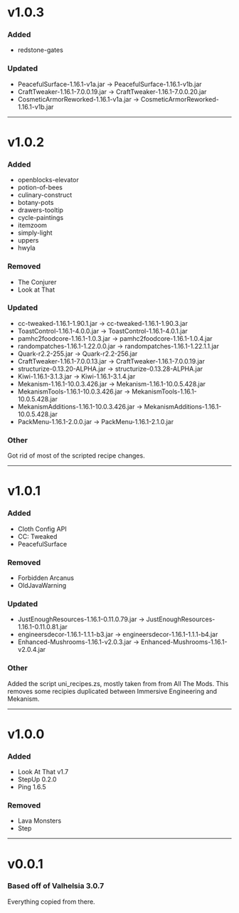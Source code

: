 
# v1.0.3

### Added
- redstone-gates

### Updated
- PeacefulSurface-1.16.1-v1a.jar -> PeacefulSurface-1.16.1-v1b.jar
- CraftTweaker-1.16.1-7.0.0.19.jar -> CraftTweaker-1.16.1-7.0.0.20.jar
- CosmeticArmorReworked-1.16.1-v1a.jar -> CosmeticArmorReworked-1.16.1-v1b.jar


-----------------------------------


# v1.0.2

### Added
- openblocks-elevator
- potion-of-bees
- culinary-construct
- botany-pots
- drawers-tooltip
- cycle-paintings
- itemzoom
- simply-light
- uppers
- hwyla

### Removed
- The Conjurer
- Look at That
 
### Updated
- cc-tweaked-1.16.1-1.90.1.jar -> cc-tweaked-1.16.1-1.90.3.jar
- ToastControl-1.16.1-4.0.0.jar -> ToastControl-1.16.1-4.0.1.jar
- pamhc2foodcore-1.16.1-1.0.3.jar -> pamhc2foodcore-1.16.1-1.0.4.jar
- randompatches-1.16.1-1.22.0.0.jar -> randompatches-1.16.1-1.22.1.1.jar
- Quark-r2.2-255.jar -> Quark-r2.2-256.jar
- CraftTweaker-1.16.1-7.0.0.13.jar -> CraftTweaker-1.16.1-7.0.0.19.jar
- structurize-0.13.20-ALPHA.jar -> structurize-0.13.28-ALPHA.jar
- Kiwi-1.16.1-3.1.3.jar -> Kiwi-1.16.1-3.1.4.jar
- Mekanism-1.16.1-10.0.3.426.jar -> Mekanism-1.16.1-10.0.5.428.jar
- MekanismTools-1.16.1-10.0.3.426.jar -> MekanismTools-1.16.1-10.0.5.428.jar
- MekanismAdditions-1.16.1-10.0.3.426.jar -> MekanismAdditions-1.16.1-10.0.5.428.jar
- PackMenu-1.16.1-2.0.0.jar -> PackMenu-1.16.1-2.1.0.jar

### Other
Got rid of most of the scripted recipe changes. 


-----------------------------------


# v1.0.1

### Added
- Cloth Config API
- CC: Tweaked
- PeacefulSurface

### Removed
- Forbidden Arcanus
- OldJavaWarning

### Updated
- JustEnoughResources-1.16.1-0.11.0.79.jar -> JustEnoughResources-1.16.1-0.11.0.81.jar
- engineersdecor-1.16.1-1.1.1-b3.jar -> engineersdecor-1.16.1-1.1.1-b4.jar
- Enhanced-Mushrooms-1.16.1-v2.0.3.jar -> Enhanced-Mushrooms-1.16.1-v2.0.4.jar

### Other
Added the script uni_recipes.zs, mostly taken from from All The Mods. This removes some recipies duplicated between Immersive Engineering and Mekanism.


-----------------------------------

# v1.0.0

### Added
- Look At That v1.7
- StepUp 0.2.0
- Ping 1.6.5

### Removed
- Lava Monsters
- Step

-----------------------------------

# v0.0.1

### Based off of Valhelsia 3.0.7
Everything copied from there.


